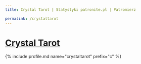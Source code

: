```yaml
---
title: Crystal Tarot | Statystyki patronite.pl | Patromierz

permalink: /crystaltarot
---
```


# [Crystal Tarot](https://patronite.pl/crystaltarot)

{% include profile.md name="crystaltarot" prefix="c" %}
